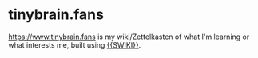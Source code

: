 # tinybrain.fans

<https://www.tinybrain.fans> is my wiki/Zettelkasten of what I'm learning or what interests me, built using [{{SWIKI}}](https://github.com/milofultz/swiki).

